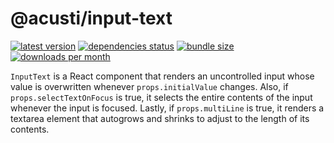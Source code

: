 # @acusti/input-text

[![latest version](https://img.shields.io/npm/v/@acusti/input-text?style=for-the-badge)](https://www.npmjs.com/package/@acusti/input-text)
[![dependencies status](https://img.shields.io/librariesio/release/npm/@acusti/input-text?style=for-the-badge)](https://libraries.io/npm/@acusti%2Finput-text/sourcerank)
[![bundle size](https://img.shields.io/bundlephobia/minzip/@acusti/input-text?style=for-the-badge)](https://bundlephobia.com/package/@acusti/input-text)
[![downloads per month](https://img.shields.io/npm/dm/@acusti/input-text?style=for-the-badge)](https://www.npmjs.com/package/@acusti/input-text)

`InputText` is a React component that renders an uncontrolled input whose
value is overwritten whenever `props.initialValue` changes. Also, if
`props.selectTextOnFocus` is true, it selects the entire contents of the
input whenever the input is focused. Lastly, if `props.multiLine` is true, it renders a textarea element that autogrows and shrinks to adjust to the length of its contents.
